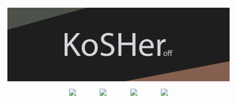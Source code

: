 <img src="https://raw.githubusercontent.com/KoSHeroff/KoSHeroff/main/src/header.jpg"></img>

<p align='center'>
<a href="https://www.instagram.com/offkosher/" style="margin: 10px;"><img height="30" src="https://cdn-icons-png.flaticon.com/512/2111/2111463.png"></a>ᅠ ᅠ
<a href="https://vk.com/offkosher/" style="margin: 10px;"><img height="30" src="https://cdn-icons-png.flaticon.com/512/2111/2111712.png"></a>ᅠ ᅠ
<a href="https://t.me/offkosher" style="margin: 10px;"><img height="30" src="https://cdn-icons-png.flaticon.com/512/2111/2111646.png"></a>ᅠ ᅠ 
<a href="https://open.spotify.com/user/64s4dcqbqha23nmpvbt3i4dgl?si=1b9dc3bdb3e34093" style="margin: 10px;"><img height="30" src="https://cdn-icons-png.flaticon.com/512/2111/2111624.png"></a>
</p>
